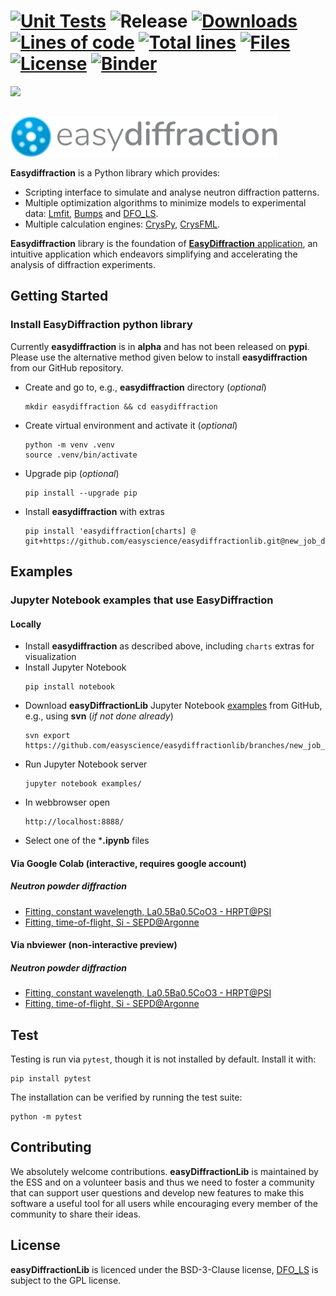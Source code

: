 # [![Unit Tests][20]][21] ![Release][31] [![Downloads][70]][71] [![Lines of code][81]](<>) [![Total lines][80]](<>) [![Files][82]](<>) [![License][50]][51] [![Binder](https://mybinder.org/badge_logo.svg)](https://mybinder.org/v2/gh/easyScience/easyDiffractionLib/develop)

[![](http://github-actions.40ants.com/easyScience/easyDiffractionLib/matrix.svg)](https://github.com/easyScience/easyDiffractionLib/actions)

<img height="80"><img src="https://raw.githubusercontent.com/easyScience/easyDiffractionApp/master/resources/images/ed_logo.svg" height="65">

**Easydiffraction** is a Python library which provides:
* Scripting interface to simulate and analyse neutron diffraction patterns.
* Multiple optimization algorithms to minimize models to experimental data: [Lmfit](https://lmfit.github.io/lmfit-py/), [Bumps](https://github.com/bumps/bumps) and [DFO_LS](https://github.com/numericalalgorithmsgroup/dfols).
* Multiple calculation engines: [CrysPy](https://github.com/ikibalin/cryspy), [CrysFML](https://www.ill.eu/sites/fullprof/php/programs24b7.html?pagina=Crysfml).

**Easydiffraction** library is the foundation of [**EasyDiffraction** application](https://github.com/easyscience/easydiffractionapp), an intuitive application which endeavors simplifying and accelerating the analysis of diffraction experiments.

## Getting Started

### Install EasyDiffraction python library

Currently **easydiffraction** is in **alpha** and has not been released on **pypi**. Please use the alternative method given below to install **easydiffraction** from our GitHub repository.

* Create and go to, e.g., **easydiffraction** directory (*optional*)
  ```
  mkdir easydiffraction && cd easydiffraction
  ```
* Create virtual environment and activate it (*optional*)
  ```
  python -m venv .venv
  source .venv/bin/activate
  ```
* Upgrade pip (*optional*)
  ```
  pip install --upgrade pip
  ```
* Install **easydiffraction** with extras
  ```
  pip install 'easydiffraction[charts] @ git+https://github.com/easyscience/easydiffractionlib.git@new_job_dev'
  ```

## Examples

### Jupyter Notebook examples that use EasyDiffraction

#### Locally

* Install **easydiffraction** as described above, including `charts` extras for visualization
* Install Jupyter Notebook
  ```
  pip install notebook
  ```
* Download **easyDiffractionLib** Jupyter Notebook [examples](https://github.com/easyscience/easydiffractionlib/tree/new_job_dev/examples) from GitHub, e.g., using **svn** (*if not done already*)
  ```
  svn export https://github.com/easyscience/easydiffractionlib/branches/new_job_dev/examples
  ```
* Run Jupyter Notebook server
  ```
  jupyter notebook examples/
  ```
* In webbrowser open
  ```
  http://localhost:8888/
  ```
* Select one of the ***.ipynb** files

#### Via Google Colab (interactive, requires google account)

##### Neutron powder diffraction

* [Fitting, constant wavelength, La0.5Ba0.5CoO3 - HRPT@PSI](https://colab.research.google.com/github/EasyScience/EasyDiffractionLib/blob/new_job_dev/examples/Fitting_PD-CW_La0.5Ba0.5CoO3-HRPT@PSI/fitting.ipynb)
* [Fitting, time-of-flight, Si - SEPD@Argonne](https://colab.research.google.com/github/EasyScience/EasyDiffractionLib/blob/new_job_dev/examples/Fitting_PD-TOF_Si-SEPD@Argonne/fitting.ipynb)

#### Via nbviewer (non-interactive preview)

##### Neutron powder diffraction

* [Fitting, constant wavelength, La0.5Ba0.5CoO3 - HRPT@PSI](https://nbviewer.org/github/EasyScience/EasyDiffractionLib/blob/new_job_dev/examples/Fitting_PD-CW_La0.5Ba0.5CoO3-HRPT@PSI/fitting.ipynb)
* [Fitting, time-of-flight, Si - SEPD@Argonne](https://nbviewer.org/github/EasyScience/EasyDiffractionLib/blob/new_job_dev/examples/Fitting_PD-TOF_Si-SEPD@Argonne/fitting.ipynb)

## Test

Testing is run via `pytest`, though it is not installed by default. Install it with:
```
pip install pytest
```

The installation can be verified by running the test suite:
```
python -m pytest
```

## Contributing
We absolutely welcome contributions. **easyDiffractionLib** is maintained by the ESS and on a volunteer basis and thus we need to foster a community that can support user questions and develop new features to make this software a useful tool for all users while encouraging every member of the community to share their ideas.

## License
**easyDiffractionLib** is licenced under the  BSD-3-Clause license, [DFO_LS](https://github.com/numericalalgorithmsgroup/dfols) is subject to the GPL license.

<!---CI Build Status--->

[20]: https://github.com/easyScience/easyDiffractionLib/actions/workflows/unit_test.yml/badge.svg

[21]: https://github.com/easyScience/easyDiffractionLib/actions


<!---Release--->

[31]: https://img.shields.io/badge/release-v0.0.9--alpha-orange

[32]: https://img.shields.io/pypi/v/easyScienceCore.svg

[33]: https://pypi.org/project/easyScienceCore


<!---License--->

[50]: https://img.shields.io/github/license/easyScience/easyDiffractionLib.svg

[51]: https://github.com/easyScience/easyDiffractionLib/blob/master/LICENSE.md


<!---Downloads--->

[70]: https://img.shields.io/pypi/dm/easyScienceCore.svg

[71]: https://pypi.org/project/easyScienceCore

<!---Code statistics--->

[80]: https://tokei.rs/b1/github/easyScience/easyDiffractionLib

[81]: https://tokei.rs/b1/github/easyScience/easyDiffractionLib?category=code

[82]: https://tokei.rs/b1/github/easyScience/easyDiffractionLib?category=files

[83]: https://www.codefactor.io/repository/github/easyscience/easydiffractionlib/badge

[84]: https://www.codefactor.io/repository/github/easyscience/easydiffractionlib
